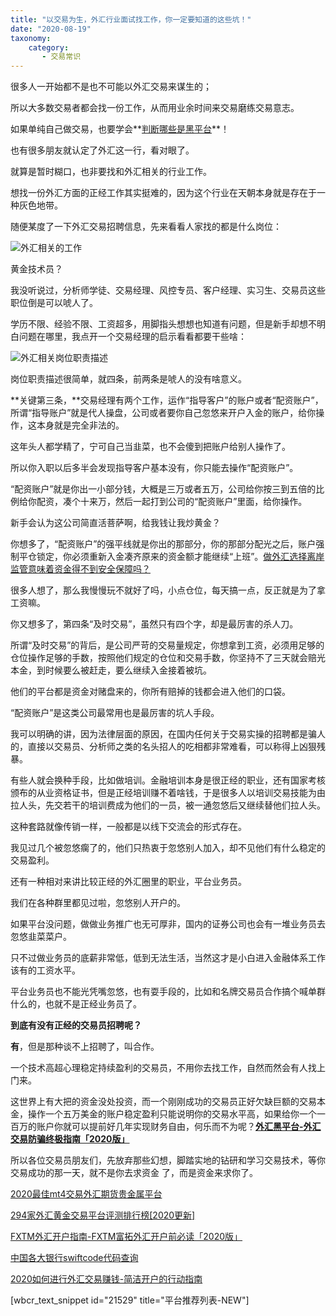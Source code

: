 ```yaml
---
title: "以交易为生，外汇行业面试找工作，你一定要知道的这些坑！"
date: "2020-08-19"
taxonomy:
    category: 
       - 交易常识
---
```


很多人一开始都不是也不可能以外汇交易来谋生的；

所以大多数交易者都会找一份工作，从而用业余时间来交易磨练交易意志。

如果单纯自己做交易，也要学会**[判断哪些是黑平台](https://we.laowei8.com/2019-new-fake-forex.html)**！

也有很多朋友就认定了外汇这一行，看对眼了。

就算是暂时糊口，也非要找和外汇相关的行业工作。

想找一份外汇方面的正经工作其实挺难的，因为这个行业在天朝本身就是存在于一种灰色地带。

随便某度了一下外汇交易招聘信息，先来看看人家找的都是什么岗位：

![外汇相关的工作](https://we.laowei8.com/wp-content/uploads/2020/08/692358a6427e3d87be4e12d9af0dc621-4.png)

黄金技术员？

我没听说过，分析师学徒、交易经理、风控专员、客户经理、实习生、交易员这些职位倒是可以唬人了。

学历不限、经验不限、工资超多，用脚指头想想也知道有问题，但是新手却想不明白问题在哪里，我点开一个交易经理的启示看看都要干些啥：

![外汇相关岗位职责描述](https://we.laowei8.com/wp-content/uploads/2020/08/e0ebc3bc52b00536b53948a27bf5533f-3.png)

岗位职责描述很简单，就四条，前两条是唬人的没有啥意义。

**关键第三条，**交易经理有两个工作，运作“指导客户”的账户或者“配资账户”，所谓“指导账户”就是代人操盘，公司或者要你自己忽悠来开户入金的账户，给你操作，这本身就是完全非法的。

这年头人都学精了，宁可自己当韭菜，也不会傻到把账户给别人操作了。

所以你入职以后多半会发现指导客户基本没有，你只能去操作“配资账户”。

“配资账户”就是你出一小部分钱，大概是三万或者五万，公司给你按三到五倍的比例给你配资，凑个十来万，然后一起打到公司的“配资账户”里面，给你操作。

新手会认为这公司简直活菩萨啊，给我钱让我炒黄金？

你想多了，“配资账户”的强平线就是你出的那部分，你的那部分配光之后，账户强制平仓锁定，你必须重新入金凑齐原来的资金额才能继续“上班”。[做外汇选择离岸监管意味着资金得不到安全保障吗？](https://we.laowei8.com/question/forex-sea-board)

很多人想了，那么我慢慢玩不就好了吗，小点仓位，每天搞一点，反正就是为了拿工资嘛。

你又想多了，第四条“及时交易”，虽然只有四个字，却是最厉害的杀人刀。

所谓“及时交易”的背后，是公司严苛的交易量规定，你想拿到工资，必须用足够的仓位操作足够的手数，按照他们规定的仓位和交易手数，你坚持不了三天就会赔光本金，到时候要么被赶走，要么继续入金接着被坑。

他们的平台都是资金对赌盘来的，你所有赔掉的钱都会进入他们的口袋。

​“配资账户”是这类公司最常用也是最厉害的坑人手段。

​我可以明确的讲，因为法律层面的原因，在国内任何关于交易实操的招聘都是骗人的，直接以交易员、分析师之类的名头招人的吃相都非常难看，可以称得上凶狠残暴。

有些人就会换种手段，比如做培训。金融培训本身是很正经的职业，还有国家考核颁布的从业资格证书，但是正经培训赚不着啥钱，于是很多人以培训交易技能为由拉人头，先交若干的培训费成为他们的一员，被一通忽悠后又继续替他们拉人头。

这种套路就像传销一样，一般都是以线下交流会的形式存在。

我见过几个被忽悠瘸了的，他们只热衷于忽悠别人加入，却不见他们有什么稳定的交易盈利。

还有一种相对来讲比较正经的外汇圈里的职业，平台业务员。

我们在各种群里都见过啦，忽悠别人开户的。

如果平台没问题，做做业务推广也无可厚非，国内的证券公司也会有一堆业务员去忽悠韭菜菜户。

只不过做业务员的底薪非常低，低到无法生活，当然​这才是小白进入金融体系工作该有的工资水平。

平台业务员也不能光凭嘴忽悠，也有耍手段的，比如和名牌交易员合作搞个喊单群什么的，也就不是正经业务员了。

**​到底有没有正经的交易员招聘呢？**

**有**，但是那种谈不上招聘了，叫合作。

一个技术高超心理稳定持续盈利的交易员，不用你去找工作，自然而然会有人找上门来。

这世界上有大把的资金没处投资，而一个刚刚成功的交易员正好欠缺巨额的交易本金，操作一个五万美金的账户稳定盈利只能说明你的交易水平高，如果给你一个一百万的账户你就可以提前好几年实现财务自由，何乐而不为呢？**[外汇黑平台-外汇交易防骗终极指南「2020版」](https://we.laowei8.com/avoid-forex-scam.html)**

所以各位交易员朋友们，先放弃那些幻想，脚踏实地的钻研和学习交易技术，等你交易成功的那一天，就不是你去求资金 了，而是资金来求你了。

[2020最佳mt4交易外汇期货贵金属平台](https://we.laowei8.com/best-mt4-brokers.html)

[294家外汇黄金交易平台评测排行榜\[2020更新\]](https://we.laowei8.com/294-forex-rank.html)

[FXTM外汇开户指南-FXTM富拓外汇开户前必读「2020版」](https://we.laowei8.com/fxtm-review.html)

[中国各大银行swiftcode代码查询](https://we.laowei8.com/swiftcode.html)

[2020如何进行外汇交易赚钱-简洁开户的行动指南](https://we.laowei8.com/how-to-trade-forex.html)

\[wbcr\_text\_snippet id="21529" title="平台推荐列表-NEW"\]

